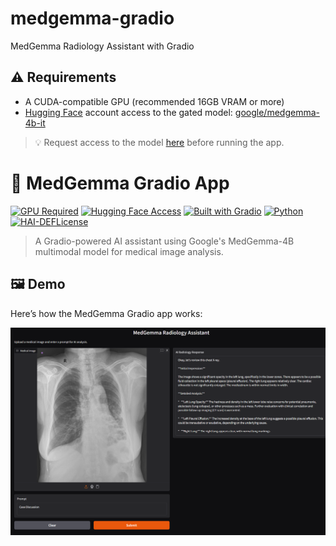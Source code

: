 # medgemma-gradio
MedGemma Radiology Assistant with Gradio
## ⚠️ Requirements

- A CUDA-compatible GPU (recommended 16GB VRAM or more)
- [Hugging Face](https://huggingface.co/) account access to the gated model: [google/medgemma-4b-it](https://huggingface.co/google/medgemma-4b-it)

> 💡 Request access to the model [here](https://huggingface.co/google/medgemma-4b-it) before running the app.


# 🧠 MedGemma Gradio App

[![GPU Required](https://img.shields.io/badge/GPU-required-blue?logo=nvidia)](#requirements)
[![Hugging Face Access](https://img.shields.io/badge/HuggingFace-model--access-yellow?logo=huggingface)](https://huggingface.co/google/medgemma-4b-it)
[![Built with Gradio](https://img.shields.io/badge/Built%20with-Gradio-orange?logo=gradio)](https://gradio.app/)
[![Python](https://img.shields.io/badge/python-3.10%2B-blue?logo=python)](https://www.python.org/)
[![HAI-DEFLicense](https://developers.google.com/health-ai-developer-foundations/terms)](./LICENSE)

> A Gradio-powered AI assistant using Google's MedGemma-4B multimodal model for medical image analysis.

## 🖼️ Demo

Here’s how the MedGemma Gradio app works:

![MedGemma AI Demo](./Screenshot.png)
